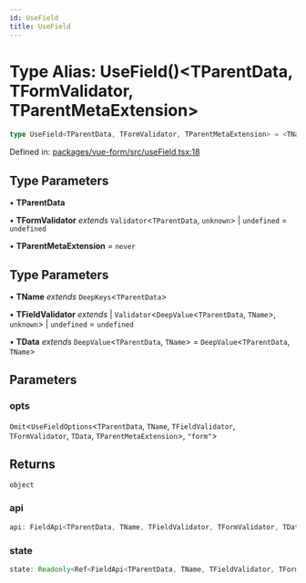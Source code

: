 ```yaml
---
id: UseField
title: UseField
---
```


# Type Alias: UseField()\<TParentData, TFormValidator, TParentMetaExtension\>

```ts
type UseField<TParentData, TFormValidator, TParentMetaExtension> = <TName, TFieldValidator, TData>(opts) => object;
```

Defined in: [packages/vue-form/src/useField.tsx:18](https://github.com/TanStack/form/blob/main/packages/vue-form/src/useField.tsx#L18)

## Type Parameters

• **TParentData**

• **TFormValidator** *extends* `Validator`\<`TParentData`, `unknown`\> \| `undefined` = `undefined`

• **TParentMetaExtension** = `never`

## Type Parameters

• **TName** *extends* `DeepKeys`\<`TParentData`\>

• **TFieldValidator** *extends* 
  \| `Validator`\<`DeepValue`\<`TParentData`, `TName`\>, `unknown`\>
  \| `undefined` = `undefined`

• **TData** *extends* `DeepValue`\<`TParentData`, `TName`\> = `DeepValue`\<`TParentData`, `TName`\>

## Parameters

### opts

`Omit`\<`UseFieldOptions`\<`TParentData`, `TName`, `TFieldValidator`, `TFormValidator`, `TData`, `TParentMetaExtension`\>, `"form"`\>

## Returns

`object`

### api

```ts
api: FieldApi<TParentData, TName, TFieldValidator, TFormValidator, TData, TParentMetaExtension> & VueFieldApi<TParentData, TFormValidator, TParentMetaExtension>;
```

### state

```ts
state: Readonly<Ref<FieldApi<TParentData, TName, TFieldValidator, TFormValidator, TData, TParentMetaExtension>["state"]>>;
```
